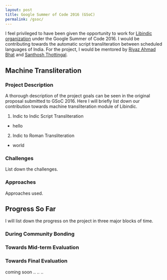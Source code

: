 ```yaml
---
layout: post
title: Google Summer of Code 2016 (GSoC)
permalink: /gsoc/
---
```


I feel privileged to have been given the opportunity to work for [Libindic organization](https://github.com/libindic) under the Google Summer of Code 2016. I would be contributing towards the automatic script transliteration between scheduled languages of India. For the project, I would be mentored by [Riyaz Ahmad Bhat](https://researchweb.iiit.ac.in/~riyaz.bhat/) and [Santhosh Thottingal](http://thottingal.in).

## Machine Transliteration

### Project Description
A thorough description of the project goals can be seen in the original proposal submitted to GSoC 2016. Here I will briefly list down our contribution towards machine transliteration module of Libindic.

1. Indic to Indic Script Transliteration

* hello

2. Indic to Roman Transliteration

* world

### Challenges
List down the challenges.

### Approaches
Approaches used.

## Progress So Far
I will list down the progress on the project in three major blocks of time.

### During Community Bonding

### Towards  Mid-term Evaluation

### Towards Final Evaluation
coming soon .. .. ..
